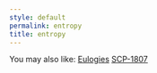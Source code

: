 ```yaml
---
style: default
permalink: entropy
title: entropy
---
```

You may also like:
[Eulogies](http://scp-wiki.net/eulogies)
[SCP-1807](http://scp-wiki.net/scp-1807)